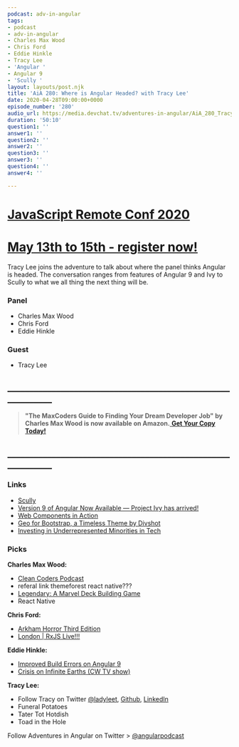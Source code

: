 ```yaml
---
podcast: adv-in-angular
tags:
- podcast
- adv-in-angular
- Charles Max Wood
- Chris Ford
- Eddie Hinkle
- Tracy Lee
- 'Angular '
- Angular 9
- 'Scully '
layout: layouts/post.njk
title: 'AiA 280: Where is Angular Headed? with Tracy Lee'
date: 2020-04-28T09:00:00+0000
episode_number: '280'
audio_url: https://media.devchat.tv/adventures-in-angular/AiA_280_Tracy_Lee.mp3
duration: '50:10'
question1: ''
answer1: ''
question2: ''
answer2: ''
question3: ''
answer3: ''
question4: ''
answer4: ''

---
```

# [JavaScript Remote Conf 2020](https://devchat.tv/conferences/javascript-remote-2020/ "JavaScript Remote Conf 2020")

# [May 13th to 15th - register now!](https://devchat.tv/conferences/javascript-remote-2020/ "JavaScript Remote Conf 2020")

Tracy Lee joins the adventure to talk about where the panel thinks Angular is headed. The conversation ranges from features of Angular 9 and Ivy to Scully to what we all thing the next thing will be.

### **Panel**

* Charles Max Wood
* Chris Ford
* Eddie Hinkle

### **Guest**

* Tracy Lee

## **____________________________________________________________**

> **"The MaxCoders Guide to Finding Your Dream Developer Job" by Charles Max Wood is now available on Amazon.**[ **Get Your Copy Today!**](https://www.amazon.com/gp/product/B081MBL5C9/ref=as_li_ss_tl?ie=UTF8&linkCode=sl1&tag=devchattv-20&linkId=9d61363241636e2546ef46abba198746&language=en_US)

## **____________________________________________________________**

### **Links**

* [Scully](https://github.com/scullyio)
* [Version 9 of Angular Now Available — Project Ivy has arrived!](https://blog.angular.io/version-9-of-angular-now-available-project-ivy-has-arrived-23c97b63cfa3)
* [Web Components in Action](https://www.manning.com/books/web-components-in-action)
* [Geo for Bootstrap, a Timeless Theme by Divshot](https://code.divshot.com/geo-bootstrap/)
* [Investing in Underrepresented Minorities in Tech](https://www.opensourceforall.com/)

### **Picks**

**Charles Max Wood:**

* [Clean Coders Podcast](https://devchat.tv/clean-coders/)
* referal link themeforest react native???
* [Legendary: A Marvel Deck Building Game](https://boardgamegeek.com/boardgame/129437/legendary-marvel-deck-building-game)
* React Native

**Chris Ford:**

* [Arkham Horror Third Edition](https://www.fantasyflightgames.com/en/news/2018/8/1/arkham-horror-third-edition/)
* [London | RxJS Live!!!](https://www.rxjs.live/)

**Eddie Hinkle:**

* [Improved Build Errors on Angular 9](https://blog.angular.io/version-9-of-angular-now-available-project-ivy-has-arrived-23c97b63cfa3)
* [Crisis on Infinite Earths (CW TV show)](https://www.cwtv.com/shows/crisis-on-infinite-earths/)

**Tracy Lee:**

* Follow Tracy on Twitter [@ladyleet](https://twitter.com/ladyleet?ref_src=twsrc%5Egoogle%7Ctwcamp%5Eserp%7Ctwgr%5Eauthor), [Github](), [LinkedIn]()
* Funeral Potatoes
* Tater Tot Hotdish
* Toad in the Hole

Follow Adventures in Angular on Twitter > [@angularpodcast](https://twitter.com/angularpodcast)